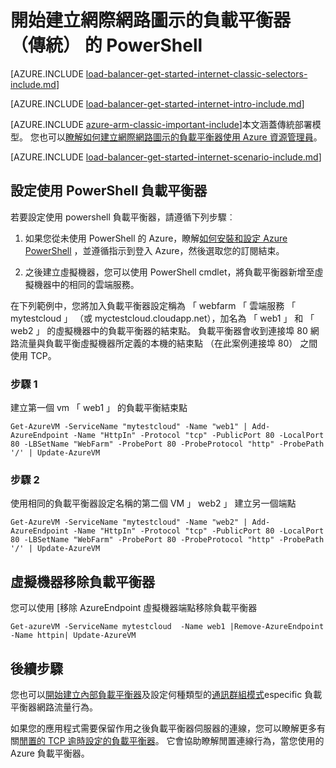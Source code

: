 <properties
   pageTitle="開始建立網際網路圖示以使用 PowerShell 傳統模式的負載平衡器 |Microsoft Azure"
   description="瞭解如何建立網際網路圖示以使用 PowerShell 傳統模式的負載平衡器"
   services="load-balancer"
   documentationCenter="na"
   authors="sdwheeler"
   manager="carmonm"
   editor=""
   tags="azure-service-management"
/>
<tags
   ms.service="load-balancer"
   ms.devlang="na"
   ms.topic="get-started-article"
   ms.tgt_pltfrm="na"
   ms.workload="infrastructure-services"
   ms.date="04/05/2016"
   ms.author="sewhee" />

# <a name="get-started-creating-an-internet-facing-load-balancer-classic-in-powershell"></a>開始建立網際網路圖示的負載平衡器 （傳統） 的 PowerShell

[AZURE.INCLUDE [load-balancer-get-started-internet-classic-selectors-include.md](../../includes/load-balancer-get-started-internet-classic-selectors-include.md)]

[AZURE.INCLUDE [load-balancer-get-started-internet-intro-include.md](../../includes/load-balancer-get-started-internet-intro-include.md)]

[AZURE.INCLUDE [azure-arm-classic-important-include](../../includes/azure-arm-classic-important-include.md)]本文涵蓋傳統部署模型。 您也可以[瞭解如何建立網際網路圖示的負載平衡器使用 Azure 資源管理員](load-balancer-get-started-internet-arm-ps.md)。

[AZURE.INCLUDE [load-balancer-get-started-internet-scenario-include.md](../../includes/load-balancer-get-started-internet-scenario-include.md)]



## <a name="set-up-load-balancer-using-powershell"></a>設定使用 PowerShell 負載平衡器

若要設定使用 powershell 負載平衡器，請遵循下列步驟︰

1. 如果您從未使用 PowerShell 的 Azure，瞭解[如何安裝和設定 Azure PowerShell](../../articles/powershell-install-configure.md) ，並遵循指示到登入 Azure，然後選取您的訂閱結束。


2. 之後建立虛擬機器，您可以使用 PowerShell cmdlet，將負載平衡器新增至虛擬機器中的相同的雲端服務。

在下列範例中，您將加入負載平衡器設定稱為 「 webfarm 「 雲端服務 「 mytestcloud 」 （或 myctestcloud.cloudapp.net），加名為 「 web1 」 和 「 web2 」 的虛擬機器中的負載平衡器的結束點。 負載平衡器會收到連接埠 80 網路流量與負載平衡虛擬機器所定義的本機的結束點 （在此案例連接埠 80） 之間使用 TCP。


### <a name="step-1"></a>步驟 1
建立第一個 vm 「 web1 」 的負載平衡結束點

    Get-AzureVM -ServiceName "mytestcloud" -Name "web1" | Add-AzureEndpoint -Name "HttpIn" -Protocol "tcp" -PublicPort 80 -LocalPort 80 -LBSetName "WebFarm" -ProbePort 80 -ProbeProtocol "http" -ProbePath '/' | Update-AzureVM

### <a name="step-2"></a>步驟 2

使用相同的負載平衡器設定名稱的第二個 VM 」 web2 」 建立另一個端點

    Get-AzureVM -ServiceName "mytestcloud" -Name "web2" | Add-AzureEndpoint -Name "HttpIn" -Protocol "tcp" -PublicPort 80 -LocalPort 80 -LBSetName "WebFarm" -ProbePort 80 -ProbeProtocol "http" -ProbePath '/' | Update-AzureVM

## <a name="remove-a-virtual-machine-from-a-load-balancer"></a>虛擬機器移除負載平衡器

您可以使用 [移除 AzureEndpoint 虛擬機器端點移除負載平衡器

    Get-azureVM -ServiceName mytestcloud  -Name web1 |Remove-AzureEndpoint -Name httpin| Update-AzureVM

## <a name="next-steps"></a>後續步驟

您也可以[開始建立內部負載平衡器](load-balancer-get-started-ilb-classic-ps.md)及設定何種類型的[通訊群組模式](load-balancer-distribution-mode.md)especific 負載平衡器網路流量行為。

如果您的應用程式需要保留作用之後負載平衡器伺服器的連線，您可以瞭解更多有關[閒置的 TCP 逾時設定的負載平衡器](load-balancer-tcp-idle-timeout.md)。 它會協助瞭解閒置連線行為，當您使用的 Azure 負載平衡器。


